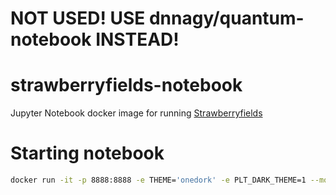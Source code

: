 # NOT USED! USE dnnagy/quantum-notebook INSTEAD!
# strawberryfields-notebook
Jupyter Notebook docker image for running [Strawberryfields](https://strawberryfields.readthedocs.io/en/stable/index.html)
# Starting notebook
```bash
docker run -it -p 8888:8888 -e THEME='onedork' -e PLT_DARK_THEME=1 --mount type=bind,source="$(pwd)",target=/home/nagyd96/workdir nagyd96/strawberryfields-notebook:latest
```
